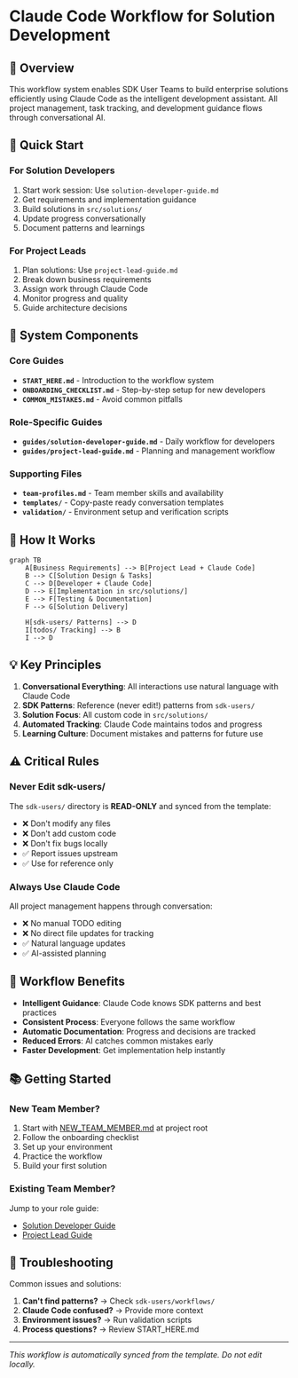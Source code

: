 # Claude Code Workflow for Solution Development

## 🎯 Overview

This workflow system enables SDK User Teams to build enterprise solutions efficiently using Claude Code as the intelligent development assistant. All project management, task tracking, and development guidance flows through conversational AI.

## 🚀 Quick Start

### For Solution Developers
1. Start work session: Use `solution-developer-guide.md`
2. Get requirements and implementation guidance
3. Build solutions in `src/solutions/`
4. Update progress conversationally
5. Document patterns and learnings

### For Project Leads
1. Plan solutions: Use `project-lead-guide.md`
2. Break down business requirements
3. Assign work through Claude Code
4. Monitor progress and quality
5. Guide architecture decisions

## 📂 System Components

### Core Guides
- **`START_HERE.md`** - Introduction to the workflow system
- **`ONBOARDING_CHECKLIST.md`** - Step-by-step setup for new developers
- **`COMMON_MISTAKES.md`** - Avoid common pitfalls

### Role-Specific Guides
- **`guides/solution-developer-guide.md`** - Daily workflow for developers
- **`guides/project-lead-guide.md`** - Planning and management workflow

### Supporting Files
- **`team-profiles.md`** - Team member skills and availability
- **`templates/`** - Copy-paste ready conversation templates
- **`validation/`** - Environment setup and verification scripts

## 🔄 How It Works

```mermaid
graph TB
    A[Business Requirements] --> B[Project Lead + Claude Code]
    B --> C[Solution Design & Tasks]
    C --> D[Developer + Claude Code]
    D --> E[Implementation in src/solutions/]
    E --> F[Testing & Documentation]
    F --> G[Solution Delivery]
    
    H[sdk-users/ Patterns] --> D
    I[todos/ Tracking] --> B
    I --> D
```

## 💡 Key Principles

1. **Conversational Everything**: All interactions use natural language with Claude Code
2. **SDK Patterns**: Reference (never edit!) patterns from `sdk-users/`
3. **Solution Focus**: All custom code in `src/solutions/`
4. **Automated Tracking**: Claude Code maintains todos and progress
5. **Learning Culture**: Document mistakes and patterns for future use

## ⚠️ Critical Rules

### Never Edit sdk-users/
The `sdk-users/` directory is **READ-ONLY** and synced from the template:
- ❌ Don't modify any files
- ❌ Don't add custom code
- ❌ Don't fix bugs locally
- ✅ Report issues upstream
- ✅ Use for reference only

### Always Use Claude Code
All project management happens through conversation:
- ❌ No manual TODO editing
- ❌ No direct file updates for tracking
- ✅ Natural language updates
- ✅ AI-assisted planning

## 🎯 Workflow Benefits

- **Intelligent Guidance**: Claude Code knows SDK patterns and best practices
- **Consistent Process**: Everyone follows the same workflow
- **Automatic Documentation**: Progress and decisions are tracked
- **Reduced Errors**: AI catches common mistakes early
- **Faster Development**: Get implementation help instantly

## 📚 Getting Started

### New Team Member?
1. Start with [NEW_TEAM_MEMBER.md](../../NEW_TEAM_MEMBER.md) at project root
2. Follow the onboarding checklist
3. Set up your environment
4. Practice the workflow
5. Build your first solution

### Existing Team Member?
Jump to your role guide:
- [Solution Developer Guide](guides/solution-developer-guide.md)
- [Project Lead Guide](guides/project-lead-guide.md)

## 🔧 Troubleshooting

Common issues and solutions:
1. **Can't find patterns?** → Check `sdk-users/workflows/`
2. **Claude Code confused?** → Provide more context
3. **Environment issues?** → Run validation scripts
4. **Process questions?** → Review START_HERE.md

---

*This workflow is automatically synced from the template. Do not edit locally.*
